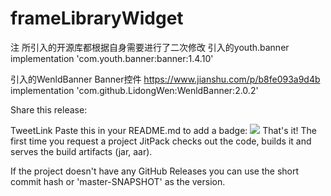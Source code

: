 # frameLibraryWidget

 注 所引入的开源库都根据自身需要进行了二次修改
 引入的youth.banner
 implementation 'com.youth.banner:banner:1.4.10'
 
 引入的WenldBanner
 Banner控件 https://www.jianshu.com/p/b8fe093a9d4b
 implementation 'com.github.LidongWen:WenldBanner:2.0.2'


Share this release:

TweetLink
Paste this in your README.md to add a badge:
[![](https://jitpack.io/v/GitHubWebb/frameLibraryWidget.svg)](https://jitpack.io/#GitHubWebb/frameLibraryWidget)
That's it! The first time you request a project JitPack checks out the code, builds it and serves the build artifacts (jar, aar).

If the project doesn't have any GitHub Releases you can use the short commit hash or 'master-SNAPSHOT' as the version.